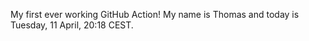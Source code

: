 My first ever working GitHub Action!
My name is Thomas and today is Tuesday, 11 April, 20:18 CEST. 
